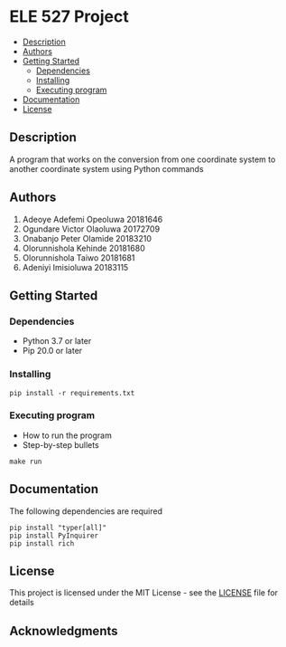  # ELE 527 Project

- [Description](#description)
- [Authors](#authors)
- [Getting Started](#getting-started)
  - [Dependencies](#dependencies)
  - [Installing](#installing)
  - [Executing program](#executing-program)
- [Documentation](#documentation)
- [License](#license)

## Description

A program that works on the conversion from one coordinate system to another coordinate system using Python commands

## Authors
1. ⁠⁠Adeoye Adefemi Opeoluwa 20181646
2. ⁠⁠Ogundare Victor Olaoluwa 20172709
3. Onabanjo Peter Olamide 20183210
4. ⁠Olorunnishola Kehinde  20181680
5. ⁠⁠Olorunnishola Taiwo  20181681
6. ⁠Adeniyi Imisioluwa 20183115

## Getting Started

### Dependencies

- Python 3.7 or later
- Pip 20.0 or later


### Installing

```
pip install -r requirements.txt
```
### Executing program

- How to run the program
- Step-by-step bullets

```
make run
```

## Documentation
The following dependencies are required 
```shell
pip install "typer[all]"
pip install PyInquirer
pip install rich
```






## License

This project is licensed under the MIT License - see the [LICENSE](./LICENSE) file for details

## Acknowledgments

        